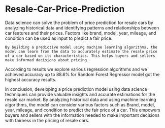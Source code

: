 # Resale-Car-Price-Prediction

Data science can solve the problem of price prediction for resale cars by analyzing historical data and identifying patterns and relationships between car features and their prices. Factors like brand, model, year, mileage, and condition can be used as input to predict a fair price.

 	By building a predictive model using machine learning algorithms, the model can learn from the data to accurately estimate the resale price of a car based on its characteristics. This helps buyers and sellers make informed decisions about pricing.
  
According to results we explore various regression algorithms and we achieved accuracy up to 88.6% for Random Forest Regressor model got the highest accuracy results.

In conclusion, developing a price prediction model using data science techniques can provide valuable insights and accurate estimations for the resale car market. By analyzing historical data and using machine learning algorithms, the model can consider various factors such as Brand, model, year, mileage, and condition to predict the fair price of a car. This empowers buyers and sellers with the information needed to make important decisions with  fairness in the pricing of resale cars.
